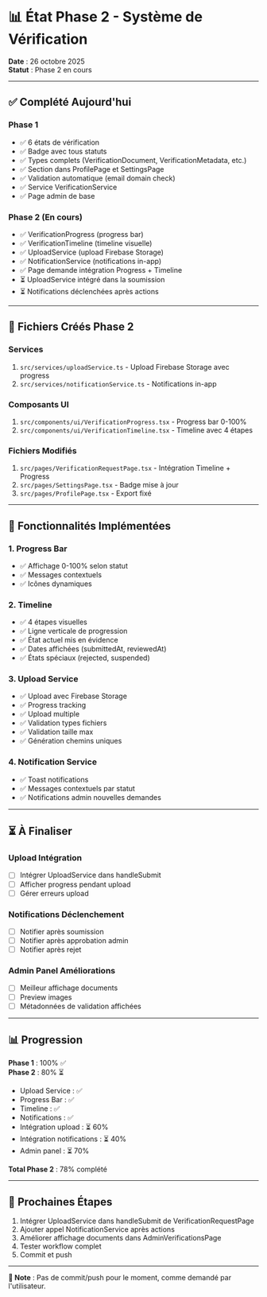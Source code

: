 # 📊 État Phase 2 - Système de Vérification

**Date** : 26 octobre 2025  
**Statut** : Phase 2 en cours

---

## ✅ Complété Aujourd'hui

### Phase 1
- ✅ 6 états de vérification
- ✅ Badge avec tous statuts
- ✅ Types complets (VerificationDocument, VerificationMetadata, etc.)
- ✅ Section dans ProfilePage et SettingsPage
- ✅ Validation automatique (email domain check)
- ✅ Service VerificationService
- ✅ Page admin de base

### Phase 2 (En cours)
- ✅ VerificationProgress (progress bar)
- ✅ VerificationTimeline (timeline visuelle)
- ✅ UploadService (upload Firebase Storage)
- ✅ NotificationService (notifications in-app)
- ✅ Page demande intégration Progress + Timeline
- ⏳ UploadService intégré dans la soumission
- ⏳ Notifications déclenchées après actions

---

## 📝 Fichiers Créés Phase 2

### Services
1. `src/services/uploadService.ts` - Upload Firebase Storage avec progress
2. `src/services/notificationService.ts` - Notifications in-app

### Composants UI
1. `src/components/ui/VerificationProgress.tsx` - Progress bar 0-100%
2. `src/components/ui/VerificationTimeline.tsx` - Timeline avec 4 étapes

### Fichiers Modifiés
1. `src/pages/VerificationRequestPage.tsx` - Intégration Timeline + Progress
2. `src/pages/SettingsPage.tsx` - Badge mise à jour
3. `src/pages/ProfilePage.tsx` - Export fixé

---

## 🎯 Fonctionnalités Implémentées

### 1. Progress Bar
- ✅ Affichage 0-100% selon statut
- ✅ Messages contextuels
- ✅ Icônes dynamiques

### 2. Timeline
- ✅ 4 étapes visuelles
- ✅ Ligne verticale de progression
- ✅ État actuel mis en évidence
- ✅ Dates affichées (submittedAt, reviewedAt)
- ✅ États spéciaux (rejected, suspended)

### 3. Upload Service
- ✅ Upload avec Firebase Storage
- ✅ Progress tracking
- ✅ Upload multiple
- ✅ Validation types fichiers
- ✅ Validation taille max
- ✅ Génération chemins uniques

### 4. Notification Service
- ✅ Toast notifications
- ✅ Messages contextuels par statut
- ✅ Notifications admin nouvelles demandes

---

## ⏳ À Finaliser

### Upload Intégration
- [ ] Intégrer UploadService dans handleSubmit
- [ ] Afficher progress pendant upload
- [ ] Gérer erreurs upload

### Notifications Déclenchement
- [ ] Notifier après soumission
- [ ] Notifier après approbation admin
- [ ] Notifier après rejet

### Admin Panel Améliorations
- [ ] Meilleur affichage documents
- [ ] Preview images
- [ ] Métadonnées de validation affichées

---

## 📊 Progression

**Phase 1** : 100% ✅  
**Phase 2** : 80% ⏳

- Upload Service : ✅
- Progress Bar : ✅  
- Timeline : ✅
- Notifications : ✅
- Intégration upload : ⏳ 60%
- Intégration notifications : ⏳ 40%
- Admin panel : ⏳ 70%

**Total Phase 2** : 78% complété

---

## 🚀 Prochaines Étapes

1. Intégrer UploadService dans handleSubmit de VerificationRequestPage
2. Ajouter appel NotificationService après actions
3. Améliorer affichage documents dans AdminVerificationsPage
4. Tester workflow complet
5. Commit et push

---

**📌 Note** : Pas de commit/push pour le moment, comme demandé par l'utilisateur.

